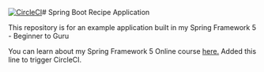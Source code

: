 [![CircleCI](https://circleci.com/gh/silviutitirca/spring5-recipe-app/tree/master.svg?style=svg)](https://circleci.com/gh/silviutitirca/spring5-recipe-app/tree/master)# Spring Boot Recipe Application

This repository is for an example application built in my Spring Framework 5 - Beginner to Guru

You can learn about my Spring Framework 5 Online course [here.](https://go.springframework.guru/spring-framework-5-online-course)
Added this line to trigger CircleCI.
